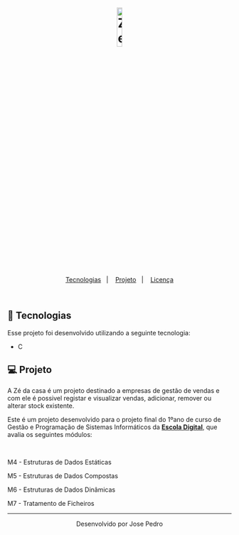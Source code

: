 <h1 align="center">
    <img alt="ZeDaCasa" title="ZeDaCasa" src="https://cdn.discordapp.com/attachments/741422693043273881/796395880264761364/ZE_DA_CASA.png" width="15%" />
</h1>

<p align="center">
  <a href="#rocket-tecnologias">Tecnologias</a>&nbsp;&nbsp;&nbsp;|&nbsp;&nbsp;&nbsp;
  <a href="#-projeto">Projeto</a>&nbsp;&nbsp;&nbsp;|&nbsp;&nbsp;&nbsp;
  <a href="#memo-licença">Licença</a>
</p>


<br>



## 🚀 Tecnologias

Esse projeto foi desenvolvido utilizando a seguinte tecnologia:

- C

## 💻 Projeto

A Zé da casa é um projeto destinado a empresas de gestão de vendas e com ele é possivel registar e visualizar vendas, adicionar, remover ou alterar stock existente.

Este é um projeto desenvolvido para o projeto final do 1ºano de curso de Gestão e Programação de Sistemas Informáticos da **[Escola Digital](https://escoladigital.com/)**, que avalia os seguintes módulos:

<br>
    <p>M4 - Estruturas de Dados Estáticas <p>
    <p>M5 - Estruturas de Dados Compostas <p>
    <p>M6 - Estruturas de Dados Dinâmicas <p>
    <p>M7 - Tratamento de Ficheiros <p>


---

<p align="center">Desenvolvido por Jose Pedro</p>
